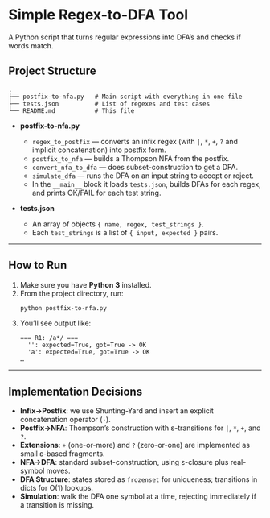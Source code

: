 # Simple Regex-to-DFA Tool

A Python script that turns regular expressions into DFA’s and checks if words match.

## Project Structure

```
.
├── postfix-to-nfa.py   # Main script with everything in one file
├── tests.json          # List of regexes and test cases
└── README.md           # This file
```

- **postfix-to-nfa.py**

  - `regex_to_postfix` — converts an infix regex (with `|`, `*`, `+`, `?` and implicit concatenation) into postfix form.
  - `postfix_to_nfa` — builds a Thompson NFA from the postfix.
  - `convert_nfa_to_dfa` — does subset-construction to get a DFA.
  - `simulate_dfa` — runs the DFA on an input string to accept or reject.
  - In the `__main__` block it loads `tests.json`, builds DFAs for each regex, and prints OK/FAIL for each test string.

- **tests.json**
  - An array of objects `{ name, regex, test_strings }`.
  - Each `test_strings` is a list of `{ input, expected }` pairs.

---

## How to Run

1. Make sure you have **Python 3** installed.
2. From the project directory, run:
   ```bash
   python postfix-to-nfa.py
   ```
3. You’ll see output like:
   ```
   === R1: /a*/ ===
     '': expected=True, got=True -> OK
     'a': expected=True, got=True -> OK
   …
   ```

---

## Implementation Decisions

- **Infix→Postfix**: we use Shunting-Yard and insert an explicit concatenation operator (`·`).
- **Postfix→NFA**: Thompson’s construction with ε-transitions for `|`, `*`, `+`, and `?`.
- **Extensions**: `+` (one-or-more) and `?` (zero-or-one) are implemented as small ε-based fragments.
- **NFA→DFA**: standard subset-construction, using ε-closure plus real-symbol moves.
- **DFA Structure**: states stored as `frozenset` for uniqueness; transitions in dicts for O(1) lookups.
- **Simulation**: walk the DFA one symbol at a time, rejecting immediately if a transition is missing.
